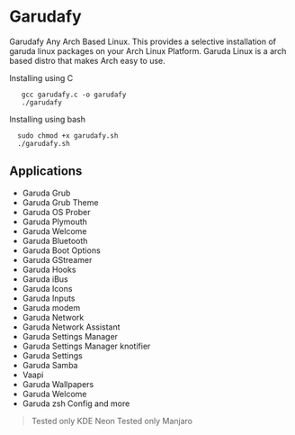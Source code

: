 # Garudafy
Garudafy Any Arch Based Linux.
This provides a selective installation of garuda linux packages on your Arch Linux Platform. 
Garuda Linux is a arch based distro that makes Arch easy to use. 

Installing using C
```
   gcc garudafy.c -o garudafy
   ./garudafy
```
Installing using bash
```
  sudo chmod +x garudafy.sh
  ./garudafy.sh
```

## Applications 
 * Garuda Grub
 * Garuda Grub Theme 
 * Garuda OS Prober 
 * Garuda Plymouth
 * Garuda Welcome
 * Garuda Bluetooth 
 * Garuda Boot Options
 * Garuda GStreamer
 * Garuda Hooks
 * Garuda iBus
 * Garuda Icons
 * Garuda Inputs
 * Garuda modem
 * Garuda Network
 * Garuda Network Assistant
 * Garuda Settings Manager
 * Garuda Settings Manager knotifier
 * Garuda Settings 
 * Garuda Samba 
 * Vaapi
 * Garuda Wallpapers
 * Garuda Welcome
 * Garuda zsh Config and more




 > Tested only KDE Neon
 > Tested only Manjaro
